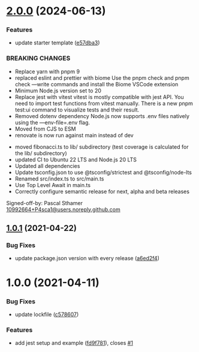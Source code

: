 # [2.0.0](https://github.com/IPS-Hosting/node-typescript-starter/compare/v1.0.1...v2.0.0) (2024-06-13)


### Features

* update starter template ([e57dba3](https://github.com/IPS-Hosting/node-typescript-starter/commit/e57dba37d72b32ae5476853e130f41a1ed8b5895))


### BREAKING CHANGES

* Replace yarn with pnpm 9
* replaced eslint and prettier with biome
Use the pnpm check and pnpm check —write commands and install the Biome VSCode extension
* Minimum Node.js version set to 20
* Replace jest with vitest
vitest is mostly compatible with jest API. You need to import test functions from vitest manually. There is a new pnpm test:ui command to visualize tests and their result.
* Removed dotenv dependency
Node.js now supports .env files natively using the —env-file=.env flag.
* Moved from CJS to ESM
* renovate is now run against main instead of dev

- moved fibonacci.ts to lib/ subdirectory (test coverage is calculated for the lib/ subdirectory)
- updated CI to Ubuntu 22 LTS and Node.js 20 LTS
- Updated all dependencies
- Update tsconfig.json to use @tsconfig/strictest and @tsconfig/node-lts
- Renamed src/index.ts to src/main.ts
- Use Top Level Await in main.ts
- Correctly configure semantic release for next, alpha and beta releases

Signed-off-by: Pascal Sthamer <10992664+P4sca1@users.noreply.github.com>

## [1.0.1](https://github.com/IPS-Hosting/node-typescript-starter/compare/v1.0.0...v1.0.1) (2021-04-22)


### Bug Fixes

* update package.json version with every release ([a6ed2f4](https://github.com/IPS-Hosting/node-typescript-starter/commit/a6ed2f4eaa826561b780cfd20d32872d57174104))

# 1.0.0 (2021-04-11)


### Bug Fixes

* update lockfile ([c578607](https://github.com/IPS-Hosting/node-typescript-starter/commit/c578607246654bcc41da07064402710d9d4296ad))


### Features

* add jest setup and example ([fd9f781](https://github.com/IPS-Hosting/node-typescript-starter/commit/fd9f781d2fa25a2faee5dacb8512b08da70a698a)), closes [#1](https://github.com/IPS-Hosting/node-typescript-starter/issues/1)
